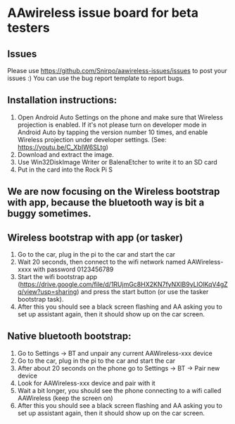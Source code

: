 # AAwireless issue board for beta testers

## Issues
Please use https://github.com/Snirpo/aawireless-issues/issues to post your issues :) You can use the bug report template to report bugs.

## Installation instructions:
1) Open Android Auto Settings on the phone and make sure that Wireless projection is enabled. If it's not please turn on developer mode in Android Auto by tapping the version number 10 times, and enable Wireless projection under developer settings. (See: https://youtu.be/C_XbIW6SLtg)
2) Download and extract the image.
3) Use Win32DiskImage Writer or BalenaEtcher to write it to an SD card
4) Put in the card into the Rock Pi S

## We are now focusing on the Wireless bootstrap with app, because the bluetooth way is bit a buggy sometimes.

## Wireless bootstrap with app (or tasker)
1) Go to the car, plug in the pi to the car and start the car 
2) Wait 20 seconds, then connect to the wifi network named AAWireless-xxxx with password 0123456789
3) Start the wifi bootstrap app (https://drive.google.com/file/d/1RUjmGc8HX2KN7fyNXIB9yLlOlKqV4gZq/view?usp=sharing) and press the start button (or use the tasker bootstrap task).
4) After this you should see a black screen flashing and AA asking you to set up assistant again, then it should show up on the car screen.

## Native bluetooth bootstrap:
1) Go to Settings -> BT and unpair any current AAWireless-xxx device
2) Go to the car, plug in the pi to the car and start the car 
2) After about 20 seconds on the phone go to Settings -> BT -> Pair new device
3) Look for AAWireless-xxx device and pair with it
5) Wait a bit longer, you should see the phone connecting to a wifi called AAWireless (keep the screen on)
6) After this you should see a black screen flashing and AA asking you to set up assistant again, then it should show up on the car screen.
